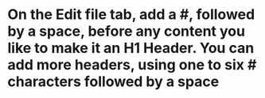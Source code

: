 # On the Edit file tab, add a #, followed by a space, before any content you like to make it an H1 Header. You can add more headers, using one to six # characters followed by a space
